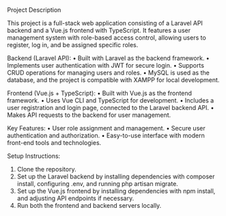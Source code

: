 Project Description

This project is a full-stack web application consisting of a Laravel API backend and a Vue.js frontend with TypeScript. It features a user management system with role-based access control, allowing users to register, log in, and be assigned specific roles.

Backend (Laravel API):
 • Built with Laravel as the backend framework.
 • Implements user authentication with JWT for secure login.
 • Supports CRUD operations for managing users and roles.
 • MySQL is used as the database, and the project is compatible with XAMPP for local development.

Frontend (Vue.js + TypeScript):
 • Built with Vue.js as the frontend framework.
 • Uses Vue CLI and TypeScript for development.
 • Includes a user registration and login page, connected to the Laravel backend API.
 • Makes API requests to the backend for user management.

Key Features:
 • User role assignment and management.
 • Secure user authentication and authorization.
 • Easy-to-use interface with modern front-end tools and technologies.

Setup Instructions:
 1. Clone the repository.
 2. Set up the Laravel backend by installing dependencies with composer install, configuring .env, and running php artisan migrate.
 3. Set up the Vue.js frontend by installing dependencies with npm install, and adjusting API endpoints if necessary.
 4. Run both the frontend and backend servers locally.

